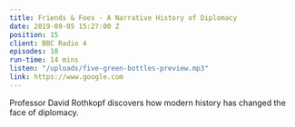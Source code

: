 ```yaml
---
title: Friends & Foes - A Narrative History of Diplomacy
date: 2019-09-05 15:27:00 Z
position: 15
client: BBC Radio 4
episodes: 10
run-time: 14 mins
listen: "/uploads/five-green-bottles-preview.mp3"
link: https://www.google.com
---
```


Professor David Rothkopf discovers how modern history has changed the face of diplomacy.